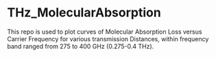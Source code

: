 # THz_MolecularAbsorption
This repo is used to plot curves of Molecular Absorption Loss versus Carrier Frequency for various transmission Distances, within frequency band ranged from 275 to 400 GHz (0.275-0.4 THz).
